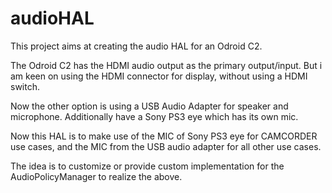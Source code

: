 # audioHAL
This project aims at creating the audio HAL for an Odroid C2.

The Odroid C2 has the HDMI audio output as the primary output/input.
But i am keen on using the HDMI connector for display, without using a HDMI switch.

Now the other option is using a USB Audio Adapter for speaker and microphone.
Additionally have a Sony PS3 eye which has its own mic.

Now this HAL is to make use of the MIC of Sony PS3 eye for CAMCORDER use cases,
and the MIC from the USB audio adapter for all other use cases.

The idea is to customize or provide custom implementation for the AudioPolicyManager to realize the above.

